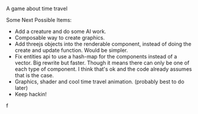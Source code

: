 A game about time travel

Some Next Possible Items:

* Add a creature and do some AI work.
* Composable way to create graphics.
* Add threejs objects into the renderable component, instead of doing the create and update function. Would be simpler.
* Fix entities api to use a hash-map for the components instead of a vector. Big rewrite but faster. Though it means
  there can only be one of each type of component. I think that's ok and the code already assumes that is the case.
* Graphics, shader and cool time travel animation. (probably best to do later)
* Keep hackin!

f